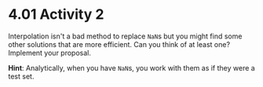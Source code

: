# 4.01 Activity 2

Interpolation isn't a bad method to replace `NaN`s but you might find some other solutions that are more efficient. Can you think of at least one? Implement your proposal.

**Hint**: Analytically, when you have `NaN`s, you work with them as if they were a test set.
